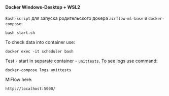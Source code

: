 
#### Docker Windows-Desktop + WSL2 <br />
```Bash-script``` для запуска родительского докера ```airflow-ml-base``` и ```docker-compose```:
```
bash start.sh
```
To check data into container use:
```
docker exec -it scheduler bash
```
Test - start in separate container - ```unittests```. To see logs use command:
```
docker-compose logs unittests
```
MlFlow here:
```
http://localhost:5000/
```
